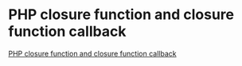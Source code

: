 # PHP closure function and closure function callback
[PHP closure function and closure function callback](https://aiwithcloud.com/2022/09/19/php_closure_function_and_closure_function_callback/)
